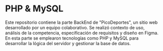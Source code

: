 # PHP & MySQL

Este repositorio contiene la parte BackEnd de "PicoDeportes", un sitio web desarrollado por un equipo colaborativo. Se realizó contexto de uso, análisis de la competencia, especificación de requisitos y diseño en Figma. En esta parte se emplearon tecnologías como PHP y MySQL para desarrollar la lógica del servidor y gestionar la base de datos.
